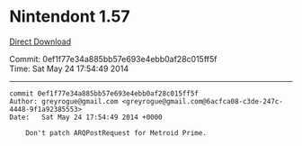 # Nintendont 1.57
[Direct Download](./Nintendont.zip)

Commit: 0ef1f77e34a885bb57e693e4ebb0af28c015ff5f  
Time: Sat May 24 17:54:49 2014   

-----

```
commit 0ef1f77e34a885bb57e693e4ebb0af28c015ff5f
Author: greyrogue@gmail.com <greyrogue@gmail.com@6acfca08-c3de-247c-4448-9f1a92385553>
Date:   Sat May 24 17:54:49 2014 +0000

    Don't patch ARQPostRequest for Metroid Prime.
```
